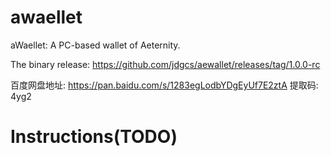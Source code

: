# awaellet
aWaellet: A PC-based wallet of Aeternity.

The binary release: https://github.com/jdgcs/aewallet/releases/tag/1.0.0-rc

百度网盘地址: https://pan.baidu.com/s/1283egLodbYDgEyUf7E2ztA 提取码: 4yg2

# Instructions(TODO)
